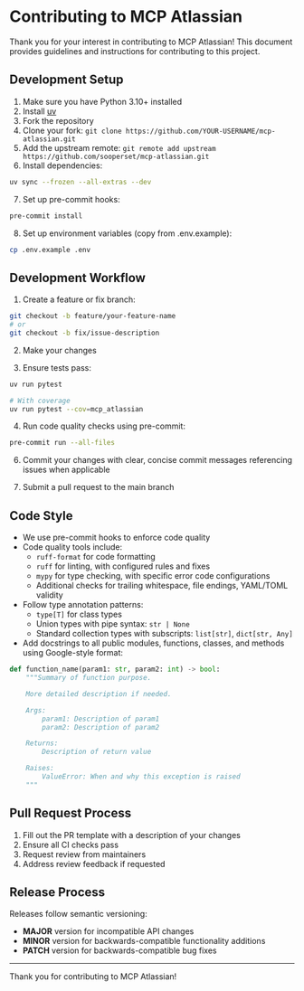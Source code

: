 # Contributing to MCP Atlassian

Thank you for your interest in contributing to MCP Atlassian! This document provides guidelines and instructions for contributing to this project.

## Development Setup

1. Make sure you have Python 3.10+ installed
2. Install [uv](https://docs.astral.sh/uv/getting-started/installation/)
3. Fork the repository
4. Clone your fork: `git clone https://github.com/YOUR-USERNAME/mcp-atlassian.git`
5. Add the upstream remote: `git remote add upstream https://github.com/sooperset/mcp-atlassian.git`
6. Install dependencies:
```bash
uv sync --frozen --all-extras --dev
```
7. Set up pre-commit hooks:
```bash
pre-commit install
```
8. Set up environment variables (copy from .env.example):
```bash
cp .env.example .env
```

## Development Workflow

1. Create a feature or fix branch:
```bash
git checkout -b feature/your-feature-name
# or
git checkout -b fix/issue-description
```

2. Make your changes

3. Ensure tests pass:
```bash
uv run pytest

# With coverage
uv run pytest --cov=mcp_atlassian
```

4. Run code quality checks using pre-commit:
```bash
pre-commit run --all-files
```

6. Commit your changes with clear, concise commit messages referencing issues when applicable

7. Submit a pull request to the main branch

## Code Style

- We use pre-commit hooks to enforce code quality
- Code quality tools include:
  - `ruff-format` for code formatting
  - `ruff` for linting, with configured rules and fixes
  - `mypy` for type checking, with specific error code configurations
  - Additional checks for trailing whitespace, file endings, YAML/TOML validity
- Follow type annotation patterns:
  - `type[T]` for class types
  - Union types with pipe syntax: `str | None`
  - Standard collection types with subscripts: `list[str]`, `dict[str, Any]`
- Add docstrings to all public modules, functions, classes, and methods using Google-style format:

```python
def function_name(param1: str, param2: int) -> bool:
    """Summary of function purpose.

    More detailed description if needed.

    Args:
        param1: Description of param1
        param2: Description of param2

    Returns:
        Description of return value

    Raises:
        ValueError: When and why this exception is raised
    """
```

## Pull Request Process

1. Fill out the PR template with a description of your changes
2. Ensure all CI checks pass
3. Request review from maintainers
4. Address review feedback if requested

## Release Process

Releases follow semantic versioning:
- **MAJOR** version for incompatible API changes
- **MINOR** version for backwards-compatible functionality additions
- **PATCH** version for backwards-compatible bug fixes

---

Thank you for contributing to MCP Atlassian!
